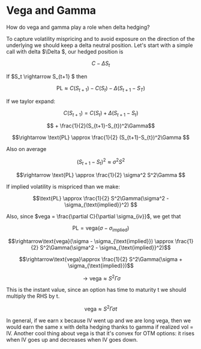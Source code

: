 # Vega and Gamma 

How do vega and gamma play a role when delta hedging?

To capture volatility mispricing and to avoid exposure on the direction of the underlying we should keep a delta neutral position. Let's start with a simple call with delta $\Delta $, our hedged position is

$$ C - \Delta S_t $$

If $S_t \rightarrow S_{t+1} $ then

$$\text{PL} \approx C(S_{t+1}) - C(S_{t}) - \Delta(S_{t+1} - S_{T})$$

If we taylor expand:

$$ C(S_{t+1}) = C(S_t) + \Delta (S_{t+1} - S_{t})$$

$$ + \frac{1}{2}(S_{t+1}-S_{t})^2\Gamma$$

$$\rightarrow \text{PL} \approx \frac{1}{2} (S_{t+1}-S_{t})^2\Gamma $$

Also on average 

$$ (S_{t+1}-S_{t})^2 \approx \sigma^2 S^2$$

$$\rightarrow \text{PL} \approx \frac{1}{2} \sigma^2 S^2\Gamma $$

If implied volatility is mispriced than we make:

$$\text{PL} \approx \frac{1}{2} S^2\Gamma(\sigma^2 - \sigma_{\text{implied}}^2) $$

Also, since $vega = \frac{\partial C}{\partial \sigma_{iv}}$, we get that 

$$\text{PL} = \text{vega}(\sigma - \sigma_{\text{implied}})$$ 

$$\rightarrow\text{vega}(\sigma - \sigma_{\text{implied}}) \approx \frac{1}{2} S^2\Gamma(\sigma^2 - \sigma_{\text{implied}}^2)$$ 

$$\rightarrow\text{vega}\approx \frac{1}{2} S^2\Gamma(\sigma + \sigma_{\text{implied}})$$ 

$$\rightarrow\text{vega}\approx  S^2\Gamma\sigma$$ 

This is the instant value, since an option has time to maturity t we should multiply the RHS by t.

$$\text{vega}\approx  S^2\Gamma\sigma t$$ 

In general, if we earn x because IV went up and we are long vega, then we would earn the same x with delta hedging thanks to gamma if realized vol = IV. Another cool thing about vega is that it's convex for OTM options: it rises when IV goes up and decreases when IV goes down.